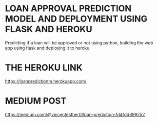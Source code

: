 # LOAN APPROVAL PREDICTION MODEL AND DEPLOYMENT USING FLASK AND HEROKU
Predicting if a loan will be approved or not using python, building the web app using flask and deploying it to heroku.

# THE HEROKU LINK
https://loanpredictionm.herokuapp.com/

# MEDIUM POST
https://medium.com/@vincentesther0/loan-prediction-fd4fdd399252
